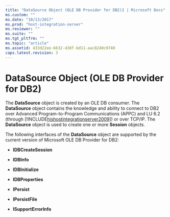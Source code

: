```yaml
---
title: "DataSource Object (OLE DB Provider for DB2)2 | Microsoft Docs"
ms.custom: ""
ms.date: "10/13/2017"
ms.prod: "host-integration-server"
ms.reviewer: ""
ms.suite: ""
ms.tgt_pltfrm: ""
ms.topic: "article"
ms.assetid: 433d22ee-6632-438f-bd11-aac8240c9740
caps.latest.revision: 3
---
```

# DataSource Object (OLE DB Provider for DB2)
The **DataSource** object is created by an OLE DB consumer. The **DataSource** object contains the knowledge and ability to connect to DB2 over Advanced Program-to-Program Communications (APPC) and LU 6.2 (through [!INCLUDE[hishostintegrationserver2009](../core/includes/hishostintegrationserver2009-md.md)]) or over TCP/IP. The **DataSource** object is used to create one or more **Session** objects.  
  
 The following interfaces of the **DataSource** object are supported by the current version of Microsoft OLE DB Provider for DB2:  
  
-   **IDBCreateSession**  
  
-   **IDBInfo**  
  
-   **IDBInitialize**  
  
-   **IDBProperties**  
  
-   **IPersist**  
  
-   **IPersistFile**  
  
-   **ISupportErrorInfo**